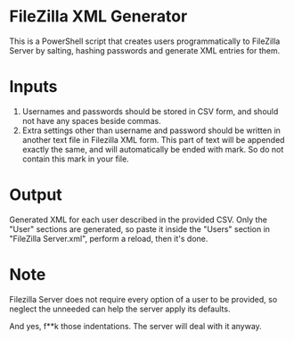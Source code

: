 # FileZilla XML Generator
This is a  PowerShell script that creates users programmatically to FileZilla Server by salting, hashing passwords and generate XML entries for them.

# Inputs
1. Usernames and passwords should be stored in CSV form, and should not have any spaces beside commas.
2. Extra settings other than username and password should be written in another text file in Filezilla XML form. This part of text will be appended exactly the same, and will automatically be ended with </User> mark. So do not contain this mark in your file.

# Output
Generated XML for each user described in the provided CSV. Only the "User" sections are generated, so paste it inside the "Users" section in "FileZilla Server.xml", perform a reload, then it's done.
# Note

Filezilla Server does not require every option of a user to be provided, so neglect the unneeded can help the server apply its defaults.

And yes, f**k those indentations. The server will deal with it anyway.
